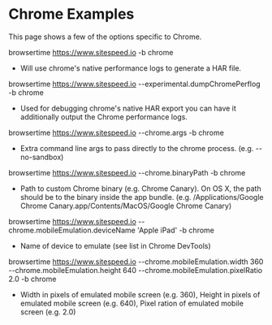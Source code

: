 Chrome Examples
===============

This page shows a few of the options specific to Chrome.

browsertime https://www.sitespeed.io -b chrome

- Will use chrome's native performance logs to generate a HAR file.

browsertime https://www.sitespeed.io --experimental.dumpChromePerflog -b chrome

- Used for debugging  chrome's native HAR export you can have it additionally output the Chrome performance logs.

browsertime https://www.sitespeed.io --chrome.args -b chrome

- Extra command line args to pass directly to the chrome process. (e.g. --no-sandbox)

browsertime https://www.sitespeed.io --chrome.binaryPath -b chrome

- Path to custom Chrome binary (e.g. Chrome Canary). On OS X, the path should be to the binary inside the app bundle. (e.g. /Applications/Google Chrome Canary.app/Contents/MacOS/Google Chrome Canary)

browsertime https://www.sitespeed.io --chrome.mobileEmulation.deviceName 'Apple iPad' -b chrome

- Name of device to emulate (see list in Chrome DevTools)

browsertime https://www.sitespeed.io --chrome.mobileEmulation.width 360 --chrome.mobileEmulation.height 640 --chrome.mobileEmulation.pixelRatio 2.0 -b chrome

- Width in pixels of emulated mobile screen (e.g. 360), Height in pixels of emulated mobile screen (e.g. 640), Pixel ration of emulated mobile screen (e.g. 2.0)
